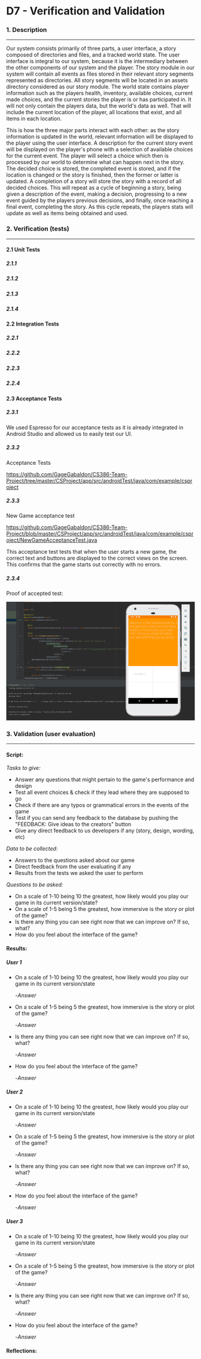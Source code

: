 # D7 - Verification and Validation

### 1. Description
---
  Our system consists primarily of three parts, a user interface, a story composed of directories and files, and a tracked world state. The user interface is integral to our system, because it is the intermediary between the other components of our system and the player. The story module in our system will contain all events as files stored in their relevant story segments represented as directories. All story segments will be located in an assets directory considered as our story module. The world state contains player information such as the players health, inventory, available choices, current made choices, and the current stories the player is or has participated in. It will not only contain the players data, but the world's data as well. That will include the current location of the player, all locations that exist, and all items in each location.

  This is how the three major parts interact with each other: as the story information is updated in the world, relevant information will be displayed to the player using the user interface. A description for the current story event will be displayed on the player's phone with a selection of available choices for the current event. The player will select a choice which then is processed by our world to determine what can happen next in the story. The decided choice is stored, the completed event is stored, and if the location is changed or the story is finished, then the former or latter is updated. A completion of a story will store the story with a record of all decided choices. This will repeat as a cycle of beginning a story, being given a description of the event, making a decision, progressing to a new event guided by the players previous decisions, and finally, once reaching a final event, completing the story. As this cycle repeats, the players stats will update as well as items being obtained and used.

### 2. Verification (tests)
---

#### 2.1 Unit Tests

##### 2.1.1 

##### 2.1.2

##### 2.1.3

##### 2.1.4

#### 2.2 Integration Tests

##### 2.2.1

##### 2.2.2

##### 2.2.3

##### 2.2.4

#### 2.3 Acceptance Tests

##### 2.3.1

We used Espresso for our acceptance tests as it is already integrated in Android Studio and allowed us to easily test our UI.

##### 2.3.2

Acceptance Tests

https://github.com/GageGabaldon/CS386-Team-Project/tree/master/CSProject/app/src/androidTest/java/com/example/csproject

##### 2.3.3

New Game acceptance test

https://github.com/GageGabaldon/CS386-Team-Project/blob/master/CSProject/app/src/androidTest/java/com/example/csproject/NewGameAcceptanceTest.java

This acceptance test tests that when the user starts a new game, the correct text and buttons are displayed to the correct views on the screen. This confirms that the game starts out correctly with no errors.

##### 2.3.4

Proof of accepted test:

![Screenshot1](/Deliverables/newGameTest.png)

### 3. Validation (user evaluation)
---

#### Script:
*Tasks to give:*
- Answer any questions that might pertain to the game's performance and design
- Test all event choices & check if they lead where they are supposed to go
- Check if there are any typos or grammatical errors in the events of the game
- Test if you can send any feedback to the database by pushing the "FEEDBACK: Give ideas to the creators" button
- Give any direct feedback to us developers if any (story, design, wording, etc)

*Data to be collected:*
- Answers to the questions asked about our game
- Direct feedback from the user evaluating if any
- Results from the tests we asked the user to perform

*Questions to be asked:*
- On a scale of 1-10 being 10 the greatest, how likely would you play our game in its current version/state?
- On a scale of 1-5 being 5 the greatest, how immersive is the story or plot of the game?
- Is there any thing you can see right now that we can improve on? If so, what?
- How do you feel about the interface of the game?

#### Results:

##### User 1
- On a scale of 1-10 being 10 the greatest, how likely would you play our game in its current version/state

  -*Answer*
- On a scale of 1-5 being 5 the greatest, how immersive is the story or plot of the game?

  -*Answer*
- Is there any thing you can see right now that we can improve on? If so, what?

  -*Answer*
- How do you feel about the interface of the game?

  -*Answer*

##### User 2
- On a scale of 1-10 being 10 the greatest, how likely would you play our game in its current version/state
  
  -*Answer*
- On a scale of 1-5 being 5 the greatest, how immersive is the story or plot of the game?

  -*Answer*
- Is there any thing you can see right now that we can improve on? If so, what?

  -*Answer*
- How do you feel about the interface of the game?

  -*Answer*
  
##### User 3
- On a scale of 1-10 being 10 the greatest, how likely would you play our game in its current version/state

  -*Answer*
- On a scale of 1-5 being 5 the greatest, how immersive is the story or plot of the game?

  -*Answer*
- Is there any thing you can see right now that we can improve on? If so, what?

  -*Answer*
- How do you feel about the interface of the game?

  -*Answer*
#### Reflections:
